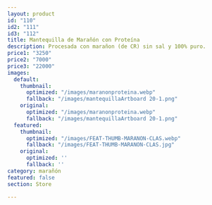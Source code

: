 ```yaml
---
layout: product
id: "110"
id2: "111"
id3: "112"
title: Mantequilla de Marañón con Proteína
description: Procesada con marañon (de CR) sin sal y 100% puro.
price1: "3250"
price2: "7000"
price3: "22000"
images:
  default:
    thumbnail:
      optimized: "/images/maranonproteina.webp"
      fallback: "/images/mantequillaArtboard 20-1.png"
    original:
      optimized: "/images/maranonproteina.webp"
      fallback: "/images/mantequillaArtboard 20-1.png"
  featured:
    thumbnail:
      optimized: "/images/FEAT-THUMB-MARANON-CLAS.webp"
      fallback: "/images/FEAT-THUMB-MARANON-CLAS.jpg"
    original:
      optimized: ''
      fallback: ''
category: marañón
featured: false
section: Store

---
```

